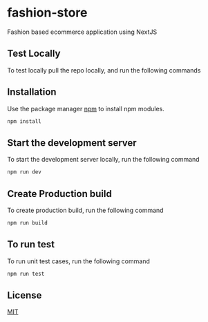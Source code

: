 # fashion-store

Fashion based ecommerce application using NextJS

## Test Locally

To test locally pull the repo locally, and run the following commands

## Installation

Use the package manager [npm](https://www.npmjs.com/) to install npm modules.

```javascript
npm install
```

## Start the development server

To start the development server locally, run the following command

```javascript
npm run dev
```

## Create Production build

To create production build, run the following command

```javascript
npm run build
```

## To run test

To run unit test cases, run the following command

```javascript
npm run test
```

## License

[MIT](https://choosealicense.com/licenses/mit/)
